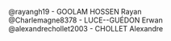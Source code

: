@rayangh19 - GOOLAM HOSSEN Rayan  
@Charlemagne8378 - LUCE--GUÉDON Erwan  
@alexandrechollet2003 - CHOLLET Alexandre  
